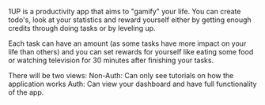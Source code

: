 1UP is a productivity app that aims to "gamify" your life. You can create todo's, look at your statistics and reward yourself either by getting enough credits through doing tasks or by leveling up.

Each task can have an amount (as some tasks have more impact on your life than others) and you can set rewards for yourself like eating some food or watching television for 30 minutes after finishing your tasks. 

There will be two views:
Non-Auth: Can only see tutorials on how the application works
Auth: Can view your dashboard and have full functionality of the app. 
